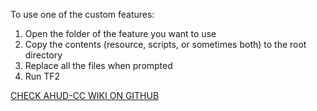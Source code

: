To use one of the custom features:

1. Open the folder of the feature you want to use
2. Copy the contents (resource, scripts, or sometimes both) to the root directory
3. Replace all the files when prompted
4. Run TF2

[CHECK AHUD-CC WIKI ON GITHUB](https://github.com/jakadak/ahud-cc/wiki)
